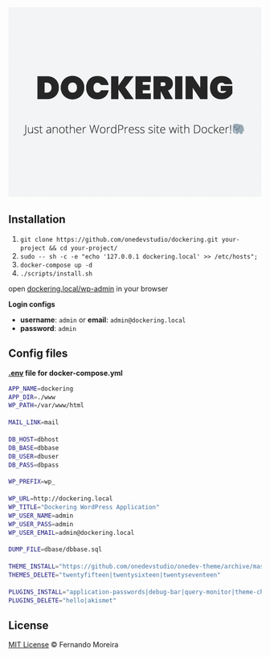 ![Dockering - Just another WordPress site with Docker! 🐘](/src/assets/static/screenshot.png)

## Installation

1. `git clone https://github.com/onedevstudio/dockering.git your-project && cd your-project/`
2. `sudo -- sh -c -e "echo '127.0.0.1 dockering.local' >> /etc/hosts";`
3. `docker-compose up -d`
4. `./scripts/install.sh`

open [dockering.local/wp-admin](http://dockering.local/wp-admin) in your browser

**Login configs**

* **username**: `admin` or **email**: `admin@dockering.local`
* **password**: `admin`

## Config files

**[.env](/.env) file for docker-compose.yml**

```bash
APP_NAME=dockering
APP_DIR=./www
WP_PATH=/var/www/html

MAIL_LINK=mail

DB_HOST=dbhost
DB_BASE=dbbase
DB_USER=dbuser
DB_PASS=dbpass

WP_PREFIX=wp_

WP_URL=http://dockering.local
WP_TITLE="Dockering WordPress Application"
WP_USER_NAME=admin
WP_USER_PASS=admin
WP_USER_EMAIL=admin@dockering.local

DUMP_FILE=dbase/dbbase.sql

THEME_INSTALL="https://github.com/onedevstudio/onedev-theme/archive/master.zip"
THEMES_DELETE="twentyfifteen|twentysixteen|twentyseventeen"

PLUGINS_INSTALL="application-passwords|debug-bar|query-monitor|theme-check|log-deprecated-notices|user-switching|wp-example-content"
PLUGINS_DELETE="hello|akismet"
```

## License

[MIT License](/LICENSE) © Fernando Moreira
